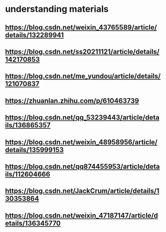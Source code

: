 # understanding materials
## https://blog.csdn.net/weixin_43765589/article/details/132289941
## https://blog.csdn.net/ss20211121/article/details/142170853
## https://blog.csdn.net/me_yundou/article/details/121070837
## https://zhuanlan.zhihu.com/p/610463739
## https://blog.csdn.net/qq_53239443/article/details/136865357
## https://blog.csdn.net/weixin_48958956/article/details/135999153
## https://blog.csdn.net/qq874455953/article/details/112604666
## https://blog.csdn.net/JackCrum/article/details/130353864
## https://blog.csdn.net/weixin_47187147/article/details/136345770
## 
## 
## 
## 
## 
## 
## 
## 
## 
## 
## 
## 
## 
## 
## 
